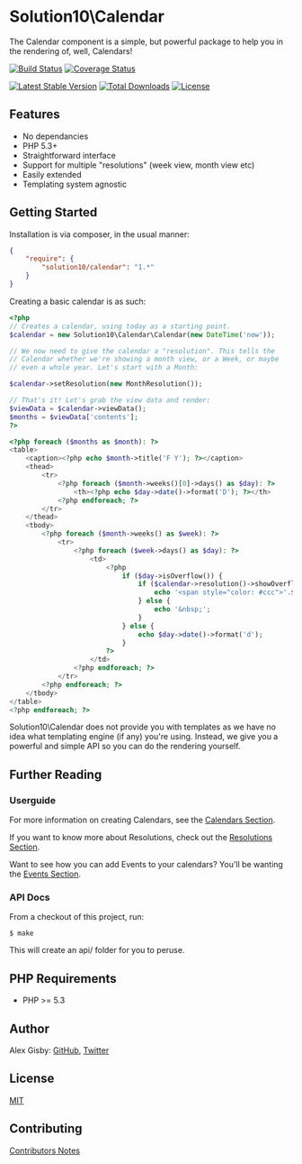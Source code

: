 # Solution10\Calendar

The Calendar component is a simple, but powerful package to help you in the rendering of, well, Calendars!

[![Build Status](https://travis-ci.org/Solution10/calendar.svg?branch=master)](https://travis-ci.org/Solution10/calendar)
[![Coverage Status](https://coveralls.io/repos/Solution10/calendar/badge.png)](https://coveralls.io/r/Solution10/calendar)

[![Latest Stable Version](https://poser.pugx.org/solution10/calendar/v/stable.svg)](https://packagist.org/packages/solution10/calendar)
[![Total Downloads](https://poser.pugx.org/solution10/calendar/downloads.svg)](https://packagist.org/packages/solution10/calendar)
[![License](https://poser.pugx.org/solution10/calendar/license.svg)](https://packagist.org/packages/solution10/calendar)

## Features

- No dependancies
- PHP 5.3+
- Straightforward interface
- Support for multiple "resolutions" (week view, month view etc)
- Easily extended
- Templating system agnostic

## Getting Started

Installation is via composer, in the usual manner:

```json
{
    "require": {
        "solution10/calendar": "1.*"
    }
}
```

Creating a basic calendar is as such:

```php
<?php
// Creates a calendar, using today as a starting point.
$calendar = new Solution10\Calendar\Calendar(new DateTime('now'));

// We now need to give the calendar a "resolution". This tells the
// Calendar whether we're showing a month view, or a Week, or maybe
// even a whole year. Let's start with a Month:

$calendar->setResolution(new MonthResolution());

// That's it! Let's grab the view data and render:
$viewData = $calendar->viewData();
$months = $viewData['contents'];
?>

<?php foreach ($months as $month): ?>
<table>
    <caption><?php echo $month->title('F Y'); ?></caption>
    <thead>
        <tr>
            <?php foreach ($month->weeks()[0]->days() as $day): ?>
                <th><?php echo $day->date()->format('D'); ?></th>
            <?php endforeach; ?>
        </tr>
    </thead>
    <tbody>
        <?php foreach ($month->weeks() as $week): ?>
            <tr>
                <?php foreach ($week->days() as $day): ?>
                    <td>
                        <?php
                            if ($day->isOverflow()) {
                                if ($calendar->resolution()->showOverflowDays()) {
                                    echo '<span style="color: #ccc">'.$day->date()->format('d').'</span>';
                                } else {
                                    echo '&nbsp;';
                                }
                            } else {
                                echo $day->date()->format('d');
                            }
                        ?>
                    </td>
                <?php endforeach; ?>
            </tr>
        <?php endforeach; ?>
    </tbody>
</table>
<?php endforeach; ?>
```

Solution10\Calendar does not provide you with templates as we have no idea what templating
engine (if any) you're using. Instead, we give you a powerful and simple API so you can
do the rendering yourself.

## Further Reading

### Userguide

For more information on creating Calendars, see the [Calendars Section](http://github.com/solution10/calendar/wiki/Calendars).

If you want to know more about Resolutions, check out the [Resolutions Section](http://github.com/solution10/calendar/wiki/Resolutions).

Want to see how you can add Events to your calendars? You'll be wanting the [Events Section](http://github.com/solution10/calendar/wiki/Events).

### API Docs

From a checkout of this project, run:

    $ make

This will create an api/ folder for you to peruse.

## PHP Requirements

- PHP >= 5.3

## Author

Alex Gisby: [GitHub](http://github.com/alexgisby), [Twitter](http://twitter.com/alexgisby)

## License

[MIT](http://github.com/solution10/calendar/tree/master/LICENSE.md)

## Contributing

[Contributors Notes](http://github.com/solution10/calendar/tree/master/CONTRIBUTING.md)
